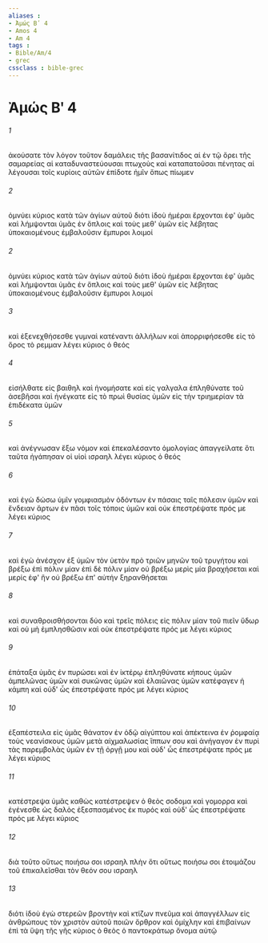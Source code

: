 ```yaml
---
aliases : 
- Ἀμώς Βʹ 4
- Amos 4
- Am 4
tags : 
- Bible/Am/4
- grec
cssclass : bible-grec
---
```


# Ἀμώς Βʹ 4

###### 1
ἀκούσατε τὸν λόγον τοῦτον δαμάλεις τῆς βασανίτιδος αἱ ἐν τῷ ὄρει τῆς σαμαρείας αἱ καταδυναστεύουσαι πτωχοὺς καὶ καταπατοῦσαι πένητας αἱ λέγουσαι τοῖς κυρίοις αὐτῶν ἐπίδοτε ἡμῖν ὅπως πίωμεν
###### 2
ὀμνύει κύριος κατὰ τῶν ἁγίων αὐτοῦ διότι ἰδοὺ ἡμέραι ἔρχονται ἐφ' ὑμᾶς καὶ λήμψονται ὑμᾶς ἐν ὅπλοις καὶ τοὺς μεθ' ὑμῶν εἰς λέβητας ὑποκαιομένους ἐμβαλοῦσιν ἔμπυροι λοιμοί
###### 2
ὀμνύει κύριος κατὰ τῶν ἁγίων αὐτοῦ διότι ἰδοὺ ἡμέραι ἔρχονται ἐφ' ὑμᾶς καὶ λήμψονται ὑμᾶς ἐν ὅπλοις καὶ τοὺς μεθ' ὑμῶν εἰς λέβητας ὑποκαιομένους ἐμβαλοῦσιν ἔμπυροι λοιμοί
###### 3
καὶ ἐξενεχθήσεσθε γυμναὶ κατέναντι ἀλλήλων καὶ ἀπορριφήσεσθε εἰς τὸ ὄρος τὸ ρεμμαν λέγει κύριος ὁ θεός
###### 4
εἰσήλθατε εἰς βαιθηλ καὶ ἠνομήσατε καὶ εἰς γαλγαλα ἐπληθύνατε τοῦ ἀσεβῆσαι καὶ ἠνέγκατε εἰς τὸ πρωὶ θυσίας ὑμῶν εἰς τὴν τριημερίαν τὰ ἐπιδέκατα ὑμῶν
###### 5
καὶ ἀνέγνωσαν ἔξω νόμον καὶ ἐπεκαλέσαντο ὁμολογίας ἀπαγγείλατε ὅτι ταῦτα ἠγάπησαν οἱ υἱοὶ ισραηλ λέγει κύριος ὁ θεός
###### 6
καὶ ἐγὼ δώσω ὑμῖν γομφιασμὸν ὀδόντων ἐν πάσαις ταῖς πόλεσιν ὑμῶν καὶ ἔνδειαν ἄρτων ἐν πᾶσι τοῖς τόποις ὑμῶν καὶ οὐκ ἐπεστρέψατε πρός με λέγει κύριος
###### 7
καὶ ἐγὼ ἀνέσχον ἐξ ὑμῶν τὸν ὑετὸν πρὸ τριῶν μηνῶν τοῦ τρυγήτου καὶ βρέξω ἐπὶ πόλιν μίαν ἐπὶ δὲ πόλιν μίαν οὐ βρέξω μερὶς μία βραχήσεται καὶ μερίς ἐφ' ἣν οὐ βρέξω ἐπ' αὐτήν ξηρανθήσεται
###### 8
καὶ συναθροισθήσονται δύο καὶ τρεῖς πόλεις εἰς πόλιν μίαν τοῦ πιεῖν ὕδωρ καὶ οὐ μὴ ἐμπλησθῶσιν καὶ οὐκ ἐπεστρέψατε πρός με λέγει κύριος
###### 9
ἐπάταξα ὑμᾶς ἐν πυρώσει καὶ ἐν ἰκτέρῳ ἐπληθύνατε κήπους ὑμῶν ἀμπελῶνας ὑμῶν καὶ συκῶνας ὑμῶν καὶ ἐλαιῶνας ὑμῶν κατέφαγεν ἡ κάμπη καὶ οὐδ' ὧς ἐπεστρέψατε πρός με λέγει κύριος
###### 10
ἐξαπέστειλα εἰς ὑμᾶς θάνατον ἐν ὁδῷ αἰγύπτου καὶ ἀπέκτεινα ἐν ῥομφαίᾳ τοὺς νεανίσκους ὑμῶν μετὰ αἰχμαλωσίας ἵππων σου καὶ ἀνήγαγον ἐν πυρὶ τὰς παρεμβολὰς ὑμῶν ἐν τῇ ὀργῇ μου καὶ οὐδ' ὧς ἐπεστρέψατε πρός με λέγει κύριος
###### 11
κατέστρεψα ὑμᾶς καθὼς κατέστρεψεν ὁ θεὸς σοδομα καὶ γομορρα καὶ ἐγένεσθε ὡς δαλὸς ἐξεσπασμένος ἐκ πυρός καὶ οὐδ' ὧς ἐπεστρέψατε πρός με λέγει κύριος
###### 12
διὰ τοῦτο οὕτως ποιήσω σοι ισραηλ πλὴν ὅτι οὕτως ποιήσω σοι ἑτοιμάζου τοῦ ἐπικαλεῖσθαι τὸν θεόν σου ισραηλ
###### 13
διότι ἰδοὺ ἐγὼ στερεῶν βροντὴν καὶ κτίζων πνεῦμα καὶ ἀπαγγέλλων εἰς ἀνθρώπους τὸν χριστὸν αὐτοῦ ποιῶν ὄρθρον καὶ ὁμίχλην καὶ ἐπιβαίνων ἐπὶ τὰ ὕψη τῆς γῆς κύριος ὁ θεὸς ὁ παντοκράτωρ ὄνομα αὐτῷ
